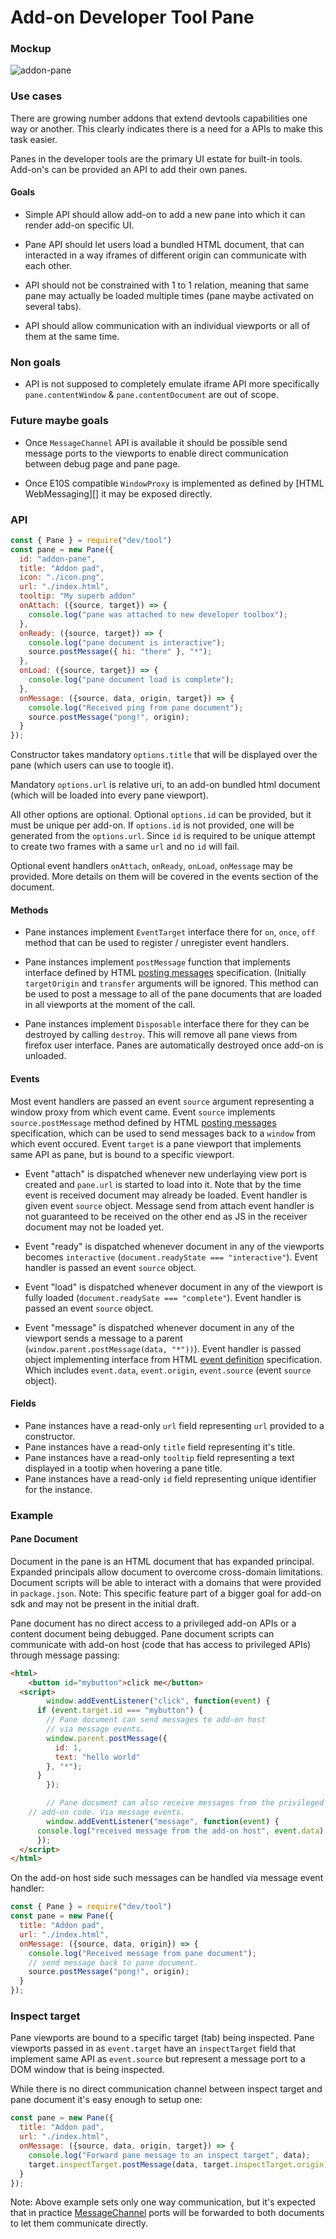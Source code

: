 # Add-on Developer Tool Pane

### Mockup

![addon-pane][addon-pane]

### Use cases

There are growing number addons that extend devtools capabilities
one way or another. This clearly indicates there is a need for
a APIs to make this task easier.

Panes in the developer tools are the primary UI estate for built-in
tools. Add-on's can be provided an API to add their own panes.

#### Goals

- Simple API should allow add-on to add a new pane into which
  it can render add-on specific UI.

- Pane API should let users load a bundled HTML document,
  that can interacted in a way iframes of different origin
  can communicate with each other.

- API should not be constrained with 1 to 1 relation, meaning
  that same pane may actually be loaded multiple times (pane
  maybe activated on several tabs).

- API should allow communication with an individual viewports
  or all of them at the same time.

### Non goals

- API is not supposed to completely emulate iframe API more
  specifically `pane.contentWindow` & `pane.contentDocument`
  are out of scope.

### Future maybe goals

- Once `MessageChannel` API is available it should be possible
  send message ports to the viewports to enable direct communication
  between debug page and pane page.

- Once E10S compatible `WindowProxy` is implemented as defined
  by [HTML WebMessaging][] it may be exposed directly.


### API


```js
const { Pane } = require("dev/tool")
const pane = new Pane({
  id: "addon-pane",
  title: "Addon pad",
  icon: "./icon.png",
  url: "./index.html",
  tooltip: "My superb addon"
  onAttach: ({source, target}) => {
    console.log("pane was attached to new developer toolbox");
  },
  onReady: ({source, target}) => {
    console.log("pane document is interactive");
    source.postMessage({ hi: "there" }, "*");
  },
  onLoad: ({source, target}) => {
    console.log("pane document load is complete");
  },
  onMessage: ({source, data, origin, target}) => {
    console.log("Received ping from pane document");
    source.postMessage("pong!", origin);
  }
});
```

Constructor takes mandatory `options.title` that will be displayed
over the pane (which users can use to toogle it).

Mandatory `options.url` is relative uri, to an add-on bundled html
document (which will be loaded into every pane viewport).

All other options are optional. Optional `options.id` can be provided,
but it must be unique per add-on. If `options.id` is not provided, one
will be generated from the `options.url`. Since `id` is required to be
unique attempt to create two frames with a same `url` and no `id`
will fail.

Optional event handlers `onAttach`, `onReady`, `onLoad`, `onMessage`
may be provided. More details on them will be covered in the events
section of the document.

#### Methods

- Pane instances implement `EventTarget` interface there for
  `on`, `once`, `off` method that can be used to register / unregister
  event handlers.

- Pane instances implement `postMessage` function that implements
  interface defined by HTML [posting messages][] specification. (Initially
  `targetOrigin` and `transfer` arguments will be ignored. This method
  can be used to post a message to all of the pane documents that are
  loaded in all viewports at the moment of the call.

- Pane instances implement `Disposable` interface there for they can be
  destroyed by calling `destroy`. This will remove all pane views from
  firefox user interface. Panes are automatically destroyed once add-on
  is unloaded.

#### Events

Most event handlers are passed an event `source` argument representing a window
proxy from which event came. Event `source` implements `source.postMessage`
method defined by HTML [posting messages][] specification, which can be used
to send messages back to a `window` from which event occured. Event `target`
is a pane viewport that implements same API as pane, but is bound to a specific
viewport.

- Event "attach" is dispatched whenever new underlaying view port is created and
  `pane.url` is started to load into it. Note that by the time event is received
  document may already be loaded. Event handler is given event `source` object.
  Message send from attach event handler is not guaranteed to be received on
  the other end as JS in the receiver document may not be loaded yet.

- Event "ready" is dispatched whenever document in any of the viewports
  becomes `interactive` (`document.readyState === "interactive"`).
  Event handler is passed an event `source` object.

- Event "load" is dispatched whenever document in any of the viewport
  is fully loaded (`document.readySate === "complete"`). Event handler is passed
  an event `source` object.

- Event "message" is dispatched whenever document in any of the viewport
  sends a message to a parent (`window.parent.postMessage(data, "*"))`). Event
  handler is passed object implementing interface from HTML [event definition][]
  specification. Which includes `event.data`, `event.origin`, `event.source`
  (event `source` object).

#### Fields

- Pane instances have a read-only `url` field representing `url` provided
  to a constructor.
- Pane instances have a read-only `title` field representing it's title.
- Pane instances have a read-only `tooltip` field representing a text displayed
  in a tootip when hovering a pane title.
- Pane instances have a read-only `id` field representing unique identifier
  for the instance.

### Example


#### Pane Document

Document in the pane is an HTML document that has expanded
principal. Expanded principals allow document to overcome
cross-domain limitations. Document scripts will be able to
interact with a domains that were provided in `package.json`.
Note: This specific feature part of a bigger goal for add-on
sdk and may not be present in the initial draft.

Pane document has no direct access to a privileged add-on APIs
or a content document being debugged. Pane document scripts can
communicate with add-on host (code that has access to privileged
APIs) through message passing:

```html
<html>
	<button id="mybutton">click me</button>
  <script>
		window.addEventListener("click", function(event) {
      if (event.target.id === "mybutton") {
        // Pane document can send messages to add-on host
        // via message events.
        window.parent.postMessage({
          id: 1,
          text: "hello world"
        }, "*");
      }
		});

		// Pane document can also receive messages from the privileged
    // add-on code. Via message events.
		window.addEventListener("message", function(event) {
      console.log("received message from the add-on host", event.data);
	  });
  </script>
</html>
```

On the add-on host side such messages can be handled via message event
handler:

```js
const { Pane } = require("dev/tool")
const pane = new Pane({
  title: "Addon pad",
  url: "./index.html",
  onMessage: ({source, data, origin}) => {
    console.log("Received message from pane document");
    // send message back to pane document.
    source.postMessage("pong!", origin);
  }
});
```

### Inspect target

Pane viewports are bound to a specific target (tab) being inspected.
Pane viewports passed in as `event.target` have an `inspectTarget`
field that implement same API as `event.source` but represent a message
port to a DOM window that is being inspected.

While there is no direct communication channel between inspect target
and pane document it's easy enough to setup one:

```js
const pane = new Pane({
  title: "Addon pad",
  url: "./index.html",
  onMessage: ({source, data, origin, target}) => {
    console.log("Forward pane message to an inspect target", data);
    target.inspectTarget.postMessage(data, target.inspectTarget.origin);
  }
});
```

Note: Above example sets only one way communication, but it's expected that
in practice [MessageChannel][] ports will be forwarded to both documents to
let them communicate directly.


[addon-pane]:http://f.cl.ly/items/162M1P2I100y1M0y0R22/Screen%20Shot%202013-11-18%20at%2010.23.33%20.png
[MessageChannel]:http://www.w3.org/TR/webmessaging/
[MessageChannel-intro]:http://dev.opera.com/articles/view/window-postmessage-messagechannel/
[iframe]:https://developer.mozilla.org/en-US/docs/Web/HTML/Element/iframe
[Web Messaging]:http://www.w3.org/TR/webmessaging/
[posting messages]:http://www.w3.org/TR/webmessaging/#posting-messages
[Event definition]:http://www.w3.org/TR/webmessaging/#event-definitions
